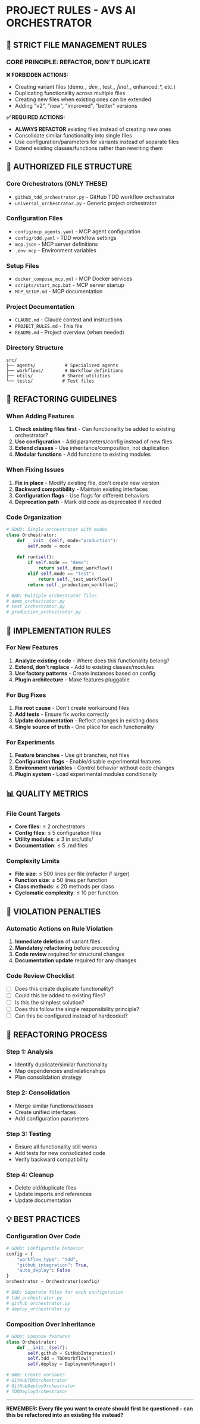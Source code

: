 # PROJECT RULES - AVS AI ORCHESTRATOR

## 🚫 STRICT FILE MANAGEMENT RULES

### CORE PRINCIPLE: REFACTOR, DON'T DUPLICATE

**❌ FORBIDDEN ACTIONS:**
- Creating variant files (demo_*, dev_*, test_*, final_*, enhanced_*, etc.)
- Duplicating functionality across multiple files
- Creating new files when existing ones can be extended
- Adding "v2", "new", "improved", "better" versions

**✅ REQUIRED ACTIONS:**
- **ALWAYS REFACTOR** existing files instead of creating new ones
- Consolidate similar functionality into single files
- Use configuration/parameters for variants instead of separate files
- Extend existing classes/functions rather than rewriting them

## 📁 AUTHORIZED FILE STRUCTURE

### Core Orchestrators (ONLY THESE)
- `github_tdd_orchestrator.py` - GitHub TDD workflow orchestrator
- `universal_orchestrator.py` - Generic project orchestrator

### Configuration Files
- `config/mcp_agents.yaml` - MCP agent configuration
- `config/tdd.yaml` - TDD workflow settings
- `mcp.json` - MCP server definitions
- `.env.mcp` - Environment variables

### Setup Files
- `docker_compose_mcp.yml` - MCP Docker services
- `scripts/start_mcp.bat` - MCP server startup
- `MCP_SETUP.md` - MCP documentation

### Project Documentation
- `CLAUDE.md` - Claude context and instructions
- `PROJECT_RULES.md` - This file
- `README.md` - Project overview (when needed)

### Directory Structure
```
src/
├── agents/           # Specialized agents
├── workflows/        # Workflow definitions
├── utils/           # Shared utilities
└── tests/           # Test files
```

## 🔧 REFACTORING GUIDELINES

### When Adding Features
1. **Check existing files first** - Can functionality be added to existing orchestrator?
2. **Use configuration** - Add parameters/config instead of new files
3. **Extend classes** - Use inheritance/composition, not duplication
4. **Modular functions** - Add functions to existing modules

### When Fixing Issues
1. **Fix in place** - Modify existing file, don't create new version
2. **Backward compatibility** - Maintain existing interfaces
3. **Configuration flags** - Use flags for different behaviors
4. **Deprecation path** - Mark old code as deprecated if needed

### Code Organization
```python
# GOOD: Single orchestrator with modes
class Orchestrator:
    def __init__(self, mode="production"):
        self.mode = mode
    
    def run(self):
        if self.mode == "demo":
            return self._demo_workflow()
        elif self.mode == "test":
            return self._test_workflow()
        return self._production_workflow()

# BAD: Multiple orchestrator files
# demo_orchestrator.py
# test_orchestrator.py  
# production_orchestrator.py
```

## 🎯 IMPLEMENTATION RULES

### For New Features
1. **Analyze existing code** - Where does this functionality belong?
2. **Extend, don't replace** - Add to existing classes/modules
3. **Use factory patterns** - Create instances based on config
4. **Plugin architecture** - Make features pluggable

### For Bug Fixes
1. **Fix root cause** - Don't create workaround files
2. **Add tests** - Ensure fix works correctly
3. **Update documentation** - Reflect changes in existing docs
4. **Single source of truth** - One place for each functionality

### For Experiments
1. **Feature branches** - Use git branches, not files
2. **Configuration flags** - Enable/disable experimental features
3. **Environment variables** - Control behavior without code changes
4. **Plugin system** - Load experimental modules conditionally

## 📊 QUALITY METRICS

### File Count Targets
- **Core files**: ≤ 2 orchestrators
- **Config files**: ≤ 5 configuration files
- **Utility modules**: ≤ 3 in src/utils/
- **Documentation**: ≤ 5 .md files

### Complexity Limits
- **File size**: ≤ 500 lines per file (refactor if larger)
- **Function size**: ≤ 50 lines per function
- **Class methods**: ≤ 20 methods per class
- **Cyclomatic complexity**: ≤ 10 per function

## 🚨 VIOLATION PENALTIES

### Automatic Actions on Rule Violation
1. **Immediate deletion** of variant files
2. **Mandatory refactoring** before proceeding
3. **Code review** required for structural changes
4. **Documentation update** required for any changes

### Code Review Checklist
- [ ] Does this create duplicate functionality?
- [ ] Could this be added to existing files?
- [ ] Is this the simplest solution?
- [ ] Does this follow the single responsibility principle?
- [ ] Can this be configured instead of hardcoded?

## 🔄 REFACTORING PROCESS

### Step 1: Analysis
- Identify duplicate/similar functionality
- Map dependencies and relationships
- Plan consolidation strategy

### Step 2: Consolidation
- Merge similar functions/classes
- Create unified interfaces
- Add configuration parameters

### Step 3: Testing
- Ensure all functionality still works
- Add tests for new consolidated code
- Verify backward compatibility

### Step 4: Cleanup
- Delete old/duplicate files
- Update imports and references
- Update documentation

## 💡 BEST PRACTICES

### Configuration Over Code
```python
# GOOD: Configurable behavior
config = {
    "workflow_type": "tdd",
    "github_integration": True,
    "auto_deploy": False
}
orchestrator = Orchestrator(config)

# BAD: Separate files for each configuration
# tdd_orchestrator.py
# github_orchestrator.py
# deploy_orchestrator.py
```

### Composition Over Inheritance
```python
# GOOD: Compose features
class Orchestrator:
    def __init__(self):
        self.github = GitHubIntegration()
        self.tdd = TDDWorkflow()
        self.deploy = DeploymentManager()

# BAD: Create variants
# GitHubTDDOrchestrator
# GitHubDeployOrchestrator
# TDDDeployOrchestrator
```

---

**REMEMBER: Every file you want to create should first be questioned - can this be refactored into an existing file instead?**